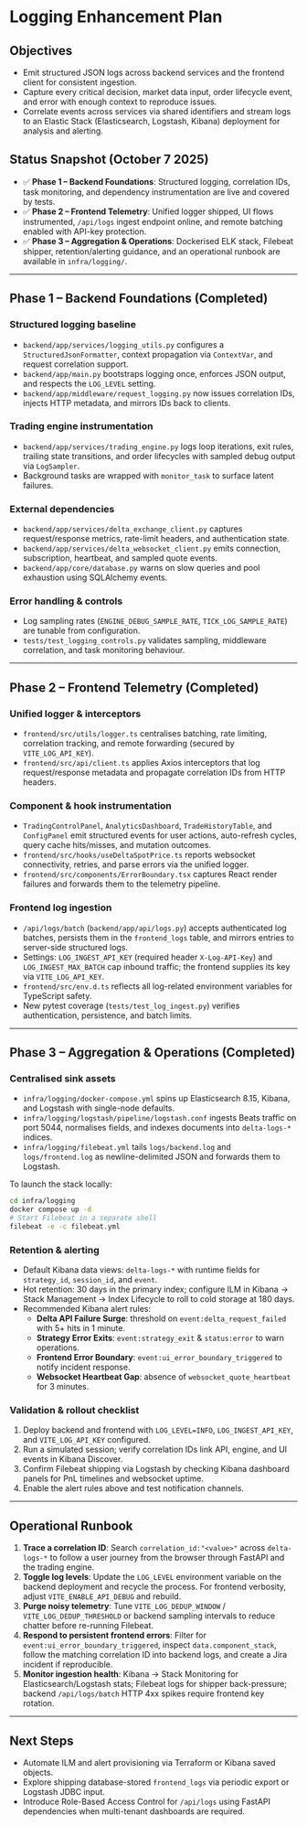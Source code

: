 # Logging Enhancement Plan

## Objectives
- Emit structured JSON logs across backend services and the frontend client for consistent ingestion.
- Capture every critical decision, market data input, order lifecycle event, and error with enough context to reproduce issues.
- Correlate events across services via shared identifiers and stream logs to an Elastic Stack (Elasticsearch, Logstash, Kibana) deployment for analysis and alerting.

## Status Snapshot (October 7 2025)
- ✅ **Phase 1 – Backend Foundations**: Structured logging, correlation IDs, task monitoring, and dependency instrumentation are live and covered by tests.
- ✅ **Phase 2 – Frontend Telemetry**: Unified logger shipped, UI flows instrumented, `/api/logs` ingest endpoint online, and remote batching enabled with API-key protection.
- ✅ **Phase 3 – Aggregation & Operations**: Dockerised ELK stack, Filebeat shipper, retention/alerting guidance, and an operational runbook are available in `infra/logging/`.

---

## Phase 1 – Backend Foundations (Completed)

### Structured logging baseline
- `backend/app/services/logging_utils.py` configures a `StructuredJsonFormatter`, context propagation via `ContextVar`, and request correlation support.
- `backend/app/main.py` bootstraps logging once, enforces JSON output, and respects the `LOG_LEVEL` setting.
- `backend/app/middleware/request_logging.py` now issues correlation IDs, injects HTTP metadata, and mirrors IDs back to clients.

### Trading engine instrumentation
- `backend/app/services/trading_engine.py` logs loop iterations, exit rules, trailing state transitions, and order lifecycles with sampled debug output via `LogSampler`.
- Background tasks are wrapped with `monitor_task` to surface latent failures.

### External dependencies
- `backend/app/services/delta_exchange_client.py` captures request/response metrics, rate-limit headers, and authentication state.
- `backend/app/services/delta_websocket_client.py` emits connection, subscription, heartbeat, and sampled quote events.
- `backend/app/core/database.py` warns on slow queries and pool exhaustion using SQLAlchemy events.

### Error handling & controls
- Log sampling rates (`ENGINE_DEBUG_SAMPLE_RATE`, `TICK_LOG_SAMPLE_RATE`) are tunable from configuration.
- `tests/test_logging_controls.py` validates sampling, middleware correlation, and task monitoring behaviour.

---

## Phase 2 – Frontend Telemetry (Completed)

### Unified logger & interceptors
- `frontend/src/utils/logger.ts` centralises batching, rate limiting, correlation tracking, and remote forwarding (secured by `VITE_LOG_API_KEY`).
- `frontend/src/api/client.ts` applies Axios interceptors that log request/response metadata and propagate correlation IDs from HTTP headers.

### Component & hook instrumentation
- `TradingControlPanel`, `AnalyticsDashboard`, `TradeHistoryTable`, and `ConfigPanel` emit structured events for user actions, auto-refresh cycles, query cache hits/misses, and mutation outcomes.
- `frontend/src/hooks/useDeltaSpotPrice.ts` reports websocket connectivity, retries, and parse errors via the unified logger.
- `frontend/src/components/ErrorBoundary.tsx` captures React render failures and forwards them to the telemetry pipeline.

### Frontend log ingestion
- `/api/logs/batch` (`backend/app/api/logs.py`) accepts authenticated log batches, persists them in the `frontend_logs` table, and mirrors entries to server-side structured logs.
- Settings: `LOG_INGEST_API_KEY` (required header `X-Log-API-Key`) and `LOG_INGEST_MAX_BATCH` cap inbound traffic; the frontend supplies its key via `VITE_LOG_API_KEY`.
- `frontend/src/env.d.ts` reflects all log-related environment variables for TypeScript safety.
- New pytest coverage (`tests/test_log_ingest.py`) verifies authentication, persistence, and batch limits.

---

## Phase 3 – Aggregation & Operations (Completed)

### Centralised sink assets
- `infra/logging/docker-compose.yml` spins up Elasticsearch 8.15, Kibana, and Logstash with single-node defaults.
- `infra/logging/logstash/pipeline/logstash.conf` ingests Beats traffic on port 5044, normalises fields, and indexes documents into `delta-logs-*` indices.
- `infra/logging/filebeat.yml` tails `logs/backend.log` and `logs/frontend.log` as newline-delimited JSON and forwards them to Logstash.

To launch the stack locally:
```bash
cd infra/logging
docker compose up -d
# Start Filebeat in a separate shell
filebeat -e -c filebeat.yml
```

### Retention & alerting
- Default Kibana data views: `delta-logs-*` with runtime fields for `strategy_id`, `session_id`, and `event`.
- Hot retention: 30 days in the primary index; configure ILM in Kibana → Stack Management → Index Lifecycle to roll to cold storage at 180 days.
- Recommended Kibana alert rules:
  - **Delta API Failure Surge**: threshold on `event:delta_request_failed` with 5+ hits in 1 minute.
  - **Strategy Error Exits**: `event:strategy_exit` & `status:error` to warn operations.
  - **Frontend Error Boundary**: `event:ui_error_boundary_triggered` to notify incident response.
  - **Websocket Heartbeat Gap**: absence of `websocket_quote_heartbeat` for 3 minutes.

### Validation & rollout checklist
1. Deploy backend and frontend with `LOG_LEVEL=INFO`, `LOG_INGEST_API_KEY`, and `VITE_LOG_API_KEY` configured.
2. Run a simulated session; verify correlation IDs link API, engine, and UI events in Kibana Discover.
3. Confirm Filebeat shipping via Logstash by checking Kibana dashboard panels for PnL timelines and websocket uptime.
4. Enable the alert rules above and test notification channels.

---

## Operational Runbook
1. **Trace a correlation ID**: Search `correlation_id:"<value>"` across `delta-logs-*` to follow a user journey from the browser through FastAPI and the trading engine.
2. **Toggle log levels**: Update the `LOG_LEVEL` environment variable on the backend deployment and recycle the process. For frontend verbosity, adjust `VITE_ENABLE_API_DEBUG` and rebuild.
3. **Purge noisy telemetry**: Tune `VITE_LOG_DEDUP_WINDOW` / `VITE_LOG_DEDUP_THRESHOLD` or backend sampling intervals to reduce chatter before re-running Filebeat.
4. **Respond to persistent frontend errors**: Filter for `event:ui_error_boundary_triggered`, inspect `data.component_stack`, follow the matching correlation ID into backend logs, and create a Jira incident if reproducible.
5. **Monitor ingestion health**: Kibana → Stack Monitoring for Elasticsearch/Logstash stats; Filebeat logs for shipper back-pressure; backend `/api/logs/batch` HTTP 4xx spikes require frontend key rotation.

---

## Next Steps
- Automate ILM and alert provisioning via Terraform or Kibana saved objects.
- Explore shipping database-stored `frontend_logs` via periodic export or Logstash JDBC input.
- Introduce Role-Based Access Control for `/api/logs` using FastAPI dependencies when multi-tenant dashboards are required.
